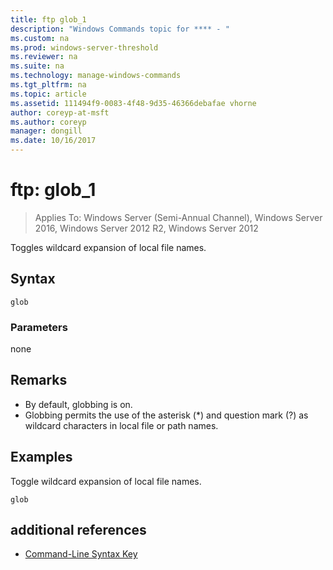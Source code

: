 ```yaml
---
title: ftp glob_1
description: "Windows Commands topic for **** - "
ms.custom: na
ms.prod: windows-server-threshold
ms.reviewer: na
ms.suite: na
ms.technology: manage-windows-commands
ms.tgt_pltfrm: na
ms.topic: article
ms.assetid: 111494f9-0083-4f48-9d35-46366debafae vhorne
author: coreyp-at-msft
ms.author: coreyp
manager: dongill
ms.date: 10/16/2017
---
```

# ftp: glob_1

>Applies To: Windows Server (Semi-Annual Channel), Windows Server 2016, Windows Server 2012 R2, Windows Server 2012

Toggles wildcard expansion of local file names.   
## Syntax  
```  
glob  
```  
### Parameters  
none  
## Remarks  
-   By default, globbing is on.  
-   Globbing permits the use of the asterisk (*) and question mark (?) as wildcard characters in local file or path names.  
## <a name="BKMK_Examples"></a>Examples  
Toggle wildcard expansion of local file names.  
```  
glob  
```  
## additional references  
-   [Command-Line Syntax Key](command-line-syntax-key.md)  
